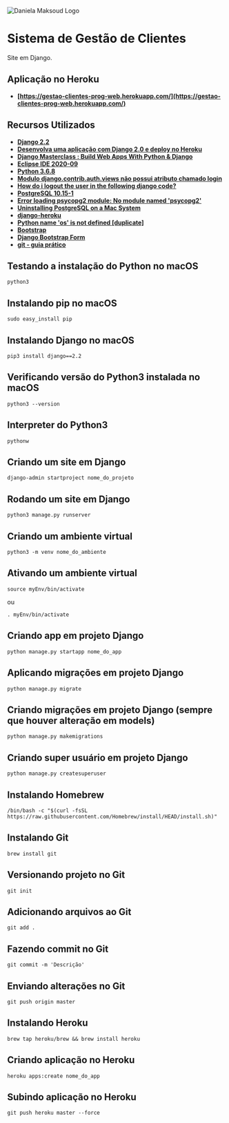 ![Daniela Maksoud Logo](http://sempregatas.com.br/imagens/Logo.png)

# Sistema de Gestão de Clientes

Site em Django.

## Aplicação no Heroku

- **[https://gestao-clientes-prog-web.herokuapp.com/](https://gestao-clientes-prog-web.herokuapp.com/)**

## Recursos Utilizados

- **[Django 2.2](https://www.djangoproject.com/)**
- **[Desenvolva uma aplicação com Django 2.0 e deploy no Heroku](https://www.udemy.com/course/django-20-heroku/)**
- **[Django Masterclass : Build Web Apps With Python & Django](https://www.udemy.com/course/django-course/)**
- **[Eclipse IDE 2020-09](https://www.eclipse.org/downloads/)**
- **[Python 3.6.8](https://www.python.org/downloads/release/python-368/)**
- **[Modulo django.contrib.auth.views não possui atributo chamado login](https://www.schoolofnet.com/forum/topico/modulo-djangocontribauthviews-nao-possui-atributo-chamado-login-7032)**
- **[How do i logout the user in the following django code?](https://stackoverflow.com/questions/42081713/how-do-i-logout-the-user-in-the-following-django-code)**
- **[PostgreSQL 10.15-1](https://www.postgresql.org/)**
- **[Error loading psycopg2 module: No module named 'psycopg2'](https://cursos.alura.com.br/forum/topico-error-loading-psycopg2-module-no-module-named-psycopg2-117303)**
- **[Uninstalling PostgreSQL on a Mac System](https://www.enterprisedb.com/edb-docs/d/postgresql/installation-getting-started/installation-guide-installers/11/PostgreSQL_Installation_Guide.1.12.html)**
- **[django-heroku](https://github.com/Gpzim98/django-heroku)**
- **[Python name 'os' is not defined [duplicate]](https://stackoverflow.com/questions/23048129/python-name-os-is-not-defined/23048147)**
- **[Bootstrap](https://www.bootstrapcdn.com/)**
- **[Django Bootstrap Form](https://django-bootstrap-form.readthedocs.io/en/latest/)**
- **[git - guia prático](https://rogerdudler.github.io/git-guide/index.pt_BR.html)**

## Testando a instalação do Python no macOS

```
python3
```

## Instalando pip no macOS

```
sudo easy_install pip
```

## Instalando Django no macOS

```
pip3 install django==2.2
```

## Verificando versão do Python3 instalada no macOS

```
python3 --version
```

## Interpreter do Python3

```
pythonw
```

## Criando um site em Django

```
django-admin startproject nome_do_projeto
```

## Rodando um site em Django

```
python3 manage.py runserver
```

## Criando um ambiente virtual

```
python3 -m venv nome_do_ambiente
```

## Ativando um ambiente virtual

```
source myEnv/bin/activate
```
ou
```
. myEnv/bin/activate
```

## Criando app em projeto Django

```
python manage.py startapp nome_do_app
```

## Aplicando migrações em projeto Django

```
python manage.py migrate
```

## Criando migrações em projeto Django (sempre que houver alteração em models)

```
python manage.py makemigrations
```

## Criando super usuário em projeto Django

```
python manage.py createsuperuser
```

## Instalando Homebrew

```
/bin/bash -c "$(curl -fsSL https://raw.githubusercontent.com/Homebrew/install/HEAD/install.sh)"
```

## Instalando Git

```
brew install git
```


## Versionando projeto no Git

```
git init
```

## Adicionando arquivos ao Git

```
git add .
```

## Fazendo commit no Git

```
git commit -m 'Descrição'
```

## Enviando alterações no Git

```
git push origin master
```

## Instalando Heroku

```
brew tap heroku/brew && brew install heroku
```

## Criando aplicação no Heroku

```
heroku apps:create nome_do_app
```

## Subindo aplicação no Heroku

```
git push heroku master --force
```
